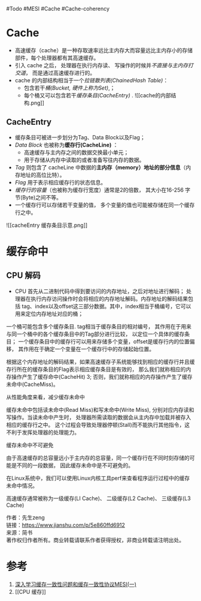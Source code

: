 #Todo #MESI #Cache #Cache-coherency

# Cache

- 高速缓存（cache）是一种存取速率远比主内存大而容量远比主内存小的存储部件，每个处理器都有其高速缓存。
- 引入 cache 之后， 处理器在执行内存读、 写操作的时候并*不直接与主内存打交道*， 而是通过高速缓存进行的。
- cache 的内部结构相当于一个*拉链散列表(ChainedHash Table)*：
	- 包含若干*桶(Bucket, 硬件上称为Set)*,；
	- 每个桶又可以包含若干*缓存条目(CacheEntry)* .
![[cache的内部结构.png]]

## CacheEntry
 - 缓存条目可被进一步划分为Tag、Data Block以及Flag；
 - *Data Block* 也被称为**缓存行(CacheLine)** ：
	 - 高速缓存与主内存之间的数据交换最小单元；
	 - 用于存储从内存中读取的或者准备写往内存的数据。 
 - *Tag* 则包含了 cacheLine 中数据的**主内存（memory）地址的部分信息**（内存地址的高位比特）。
 - *Flag* 用于表示相应缓存行的状态信息。 
 - *缓存行的容量*（也被称为缓存行宽度）通常是2的倍数， 其大小在16-256 字节(Byte)之间不等。
 - 一个缓存行可以存储若干变量的值， 多个变量的值也可能被存储在同一个缓存行之中。

![[cacheEntry 缓存条目示意.png]]


# 缓存命中
## CPU 解码

- CPU 首先从二进制代码中得到要访问的内存地址，之后对地址进行解码；
处理器在执行内存访问操作时会将相应的内存地址解码。内存地址的解码结果包括 tag、index以及offset这三部分数据。其中，index相当于桶编号，它可以用来定位内存地址对应的桶；

一个桶可能包含多个缓存条目. tag相当于缓存条目的相对编号， 其作用在于用来与同一个桶中的各个缓存条目中的Tag部分进行比较， 以定位一个具体的缓存条目； 一个缓存条目中的缓存行可以用来存储多个变量，offset是缓存行内的位置偏移， 其作用在于确定一个变量在一个缓存行中的存储起始位置。


根据这个内存地址的解码结果，如果高速缓存子系统能够找到相应的缓存行并且缓存行所在的缓存条目的Flag表示相应缓存条目是有效的， 那么我们就称相应的内存操作产生了缓存命中(CacheHit) 3; 否则，我们就称相应的内存操作产生了缓存未命中(CacheMiss)。

从性能角度来看，减少缓存未命中

缓存未命中包括读未命中(Read Miss)和写未命中(Write Miss), 分别对应内存读和写操作。当读未命中产生时， 处理器所需读取的数据会从主内存中加载并被存入相应的缓存行之中。 这个过程会导致处理器停顿(Stall)而不能执行其他指令，这不利于发挥处理器的处理能力。

缓存未命中不可避免

由于高速缓存的总容量远小于主内存的总容量，同一个缓存行在不同时刻存储的可能是不同的一段数据， 因此缓存未命中是不可避免的。

在Linux系统中，我们可以使用Linux内核工具perf来查看程序运行过程中的缓存未命中情况。

高速缓存通常被称为一级缓存(LI Cache)、 二级缓存(L2 Cache)、 三级缓存(L3 Cache)

  
  
作者：先生zeng  
链接：https://www.jianshu.com/p/5e860ffd6912  
来源：简书  
著作权归作者所有。商业转载请联系作者获得授权，非商业转载请注明出处。



# 参考
1. [深入学习缓存一致性问题和缓存一致性协议MESI(一)](https://www.cnblogs.com/dongc/p/12271042.html)
2. [[CPU 缓存]]